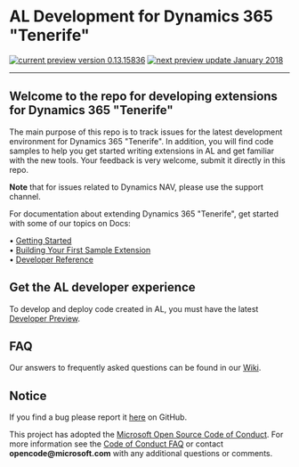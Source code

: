 ﻿
# AL Development for Dynamics 365 "Tenerife"
 <!-- [![Released version](https://img.shields.io/badge/Release_version-0.12.15355-green.svg?style=flat-square)](https://mbs.microsoft.com/partnersource/global/deployment/downloads/product-releases/msdnav2018download) -->
 [![current preview version 0.13.15836](https://img.shields.io/badge/Current_Preview_Version-0.13.15836-orange.svg?style=flat-square)](https://github.com/Microsoft/AL/milestone/13) [![next preview update January 2018](https://img.shields.io/badge/Next_Preview_Update-January_2018_Update-blue.svg?style=flat-square)](https://github.com/Microsoft/AL/milestone/14)

---

## Welcome to the repo for developing extensions for Dynamics 365 "Tenerife"
The main purpose of this repo is to track issues for the latest development environment for Dynamics 365 "Tenerife". In addition, you will find code samples to help you get started writing extensions in AL and get familiar with the new tools. Your feedback is very welcome, submit it directly in this repo.

**Note** that for issues related to Dynamics NAV, please use the support channel.

For documentation about extending Dynamics 365 "Tenerife", get started with some of our topics on Docs: 

•	[Getting Started](https://docs.microsoft.com/en-us/dynamics-nav/developer/devenv-get-started)   
•	[Building Your First Sample Extension](https://docs.microsoft.com/en-us/dynamics-nav/developer/devenv-extension-example)  
•	[Developer Reference](https://docs.microsoft.com/en-us/dynamics-nav/)  

## Get the AL developer experience
To develop and deploy code created in AL, you must have the latest [Developer Preview](https://aka.ms/navdeveloperpreview).

## FAQ
Our answers to frequently asked questions can be found in our [Wiki](https://github.com/Microsoft/AL/wiki/Frequently-Asked-Questions).

## Notice
If you find a bug please report it [here](https://github.com/Microsoft/AL/issues/new) on GitHub.

This project has adopted the [Microsoft Open Source Code of Conduct](https://opensource.microsoft.com/codeofconduct/). For more information see the [Code of Conduct FAQ](https://opensource.microsoft.com/codeofconduct/faq/) or contact __opencode@microsoft.com__ with any additional questions or comments.
